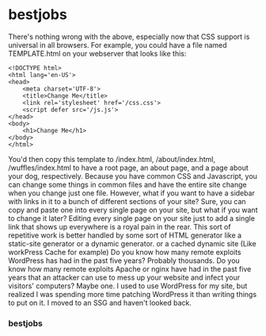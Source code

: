 # bestjobs

There's nothing wrong with the above, especially now that CSS support is universal in all browsers. For example, you could have a file named TEMPLATE.html on your webserver that looks like this:
```
<!DOCTYPE html>
<html lang='en-US'>
<head>
    <meta charset='UTF-8'>
    <title>Change Me</title>
    <link rel='stylesheet' href='/css.css'>
    <script defer src='/js.js'>
</head>
<body>
    <h1>Change Me</h1>
</body>
</html>
```
You'd then copy this template to /index.html, /about/index.html, /wuffles/index.html to have a root page, an about page, and a page about your dog, respectively. Because you have common CSS and Javascript, you can change some things in common files and have the entire site change when you change just one file.
However, what if you want to have a sidebar with links in it to a bunch of different sections of your site? Sure, you can copy and paste one into every single page on your site, but what if you want to change it later? Editing every single page on your site just to add a single link that shows up everywhere is a royal pain in the rear. This sort of repetitive work is better handled by some sort of HTML generator like a static-site generator or a dynamic generator.
or a cached dynamic site (Like workPress Cache for example)
Do you know how many remote exploits WordPress has had in the past five years? Probably thousands. Do you know how many remote exploits Apache or nginx have had in the past five years that an attacker can use to mess up your website and infect your visitors' computers? Maybe one. I used to use WordPress for my site, but realized I was spending more time patching WordPress it than writing things to put on it. I moved to an SSG and haven't looked back.
### bestjobs
